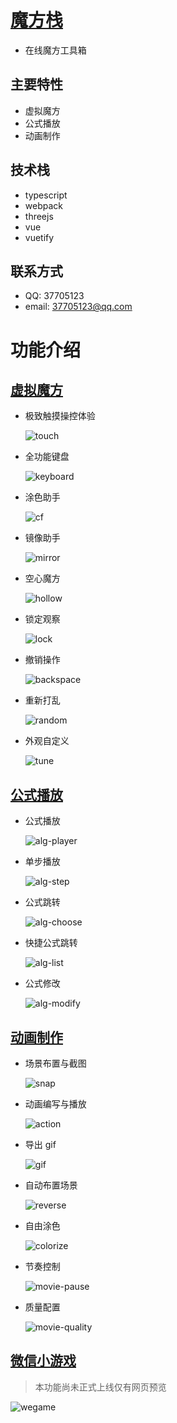 # [魔方栈](https://huazhechen.gitee.io/cuber)

- 在线魔方工具箱

## 主要特性
- 虚拟魔方
- 公式播放
- 动画制作

## 技术栈
- typescript
- webpack
- threejs
- vue
- vuetify

## 联系方式

- QQ: 37705123
- email: 37705123@qq.com

# 功能介绍

## [虚拟魔方](https://huazhechen.gitee.io/cuber#mode=0)

- 极致触摸操控体验

  ![touch](https://gitee.com/huazhechen/cuber/raw/master/screenshot/touch.gif)

- 全功能键盘

  ![keyboard](https://gitee.com/huazhechen/cuber/raw/master/screenshot/keyboard.gif)

- 涂色助手

  ![cf](https://gitee.com/huazhechen/cuber/raw/master/screenshot/cf.gif)

- 镜像助手

  ![mirror](https://gitee.com/huazhechen/cuber/raw/master/screenshot/mirror.gif)

- 空心魔方

  ![hollow](https://gitee.com/huazhechen/cuber/raw/master/screenshot/hollow.gif)

- 锁定观察

  ![lock](https://gitee.com/huazhechen/cuber/raw/master/screenshot/lock.gif)

- 撤销操作

  ![backspace](https://gitee.com/huazhechen/cuber/raw/master/screenshot/backspace.gif)

- 重新打乱

  ![random](https://gitee.com/huazhechen/cuber/raw/master/screenshot/random.gif)

- 外观自定义

  ![tune](https://gitee.com/huazhechen/cuber/raw/master/screenshot/tune.gif)

## [公式播放](https://huazhechen.gitee.io/cuber#mode=1)

- 公式播放

  ![alg-player](https://gitee.com/huazhechen/cuber/raw/master/screenshot/alg-player.gif)

- 单步播放

  ![alg-step](https://gitee.com/huazhechen/cuber/raw/master/screenshot/alg-step.gif)

* 公式跳转

  ![alg-choose](https://gitee.com/huazhechen/cuber/raw/master/screenshot/alg-choose.gif)

* 快捷公式跳转

  ![alg-list](https://gitee.com/huazhechen/cuber/raw/master/screenshot/alg-list.gif)

* 公式修改

  ![alg-modify](https://gitee.com/huazhechen/cuber/raw/master/screenshot/alg-modify.gif)

## [动画制作](https://huazhechen.gitee.io/cuber#mode=2)

- 场景布置与截图

  ![snap](https://gitee.com/huazhechen/cuber/raw/master/screenshot/snap.gif)

- 动画编写与播放

  ![action](https://gitee.com/huazhechen/cuber/raw/master/screenshot/action.gif)

- 导出 gif

  ![gif](https://gitee.com/huazhechen/cuber/raw/master/screenshot/gif.gif)

- 自动布置场景

  ![reverse](https://gitee.com/huazhechen/cuber/raw/master/screenshot/reverse.gif)

- 自由涂色

  ![colorize](https://gitee.com/huazhechen/cuber/raw/master/screenshot/colorize.gif)

- 节奏控制

  ![movie-pause](https://gitee.com/huazhechen/cuber/raw/master/screenshot/movie-pause.gif)

- 质量配置

  ![movie-quality](https://gitee.com/huazhechen/cuber/raw/master/screenshot/movie-quality.gif)

## [微信小游戏](https://huazhechen.gitee.io/cuber/wegame.html)
  > 本功能尚未正式上线仅有网页预览
  
  ![wegame](https://gitee.com/huazhechen/cuber/raw/master/screenshot/wegame.gif)